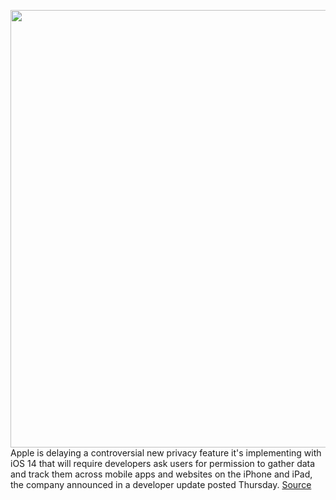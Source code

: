 <img src='https://cdn.vox-cdn.com/thumbor/I1AcsSpJXGm9-A-PD4xd-mLSr9I=/0x0:2040x1360/1200x800/filters:focal(857x517:1183x843)/cdn.vox-cdn.com/uploads/chorus_image/image/67348478/acastro_170731_1777_0001_v1.0.jpg' width='700px' /><br/>
Apple is delaying a controversial new privacy feature it's implementing with iOS 14 that will require developers ask users for permission to gather data and track them across mobile apps and websites on the iPhone and iPad, the company announced in a developer update posted Thursday.
<a href='https://www.theverge.com/2020/9/3/21420176/apple-ios-14-tracking-permission-rule-developers-delay'> Source <a/>